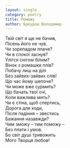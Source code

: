 ```yaml
---
layout: single
category: poetry
title: Поможу
author: Бреурош Володимир
---
```


Твій світ я ще не бачив,  
Пісень його не чув.  
Чи зорепадом плаче?  
Чи в спокої заснув?  
Улігся снігом білим?  
Вінок з ромашки плів?  
Побачу лиш на ділі  
Без зайвих-зайвих слів!  
Що час йому шепоче?  
Чи може вже сурмить?  
Що бачать твої очі,  
Коли важлива мить?  
Чи є стіна, щоб спертись,  
Дорога для ходи,  
Після падіння – звестись  
Бажання назавжди?  
Чим зможу – тим поможу –  
Без плати і умов.  
Бо світ душі тривожить  
Мого Творця любов!
